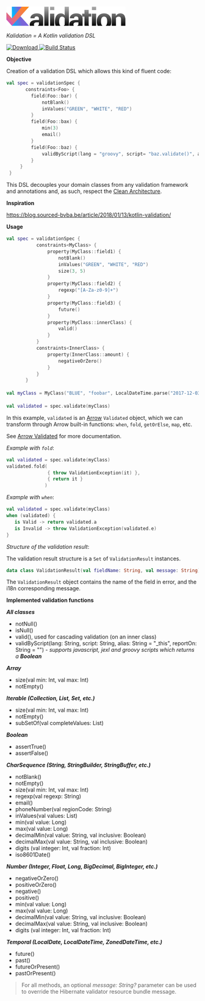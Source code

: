 ![Kalidation](Kalidation-logo.png?raw=true)

*Kalidation = A Kotlin validation DSL*

[![Download](https://api.bintray.com/packages/rcapraro/maven-releases/kalidation/images/download.svg) ](https://bintray.com/rcapraro/maven-releases/kalidation/_latestVersion)
[![Build Status](https://travis-ci.org/rcapraro/kalidation.svg?branch=master)](https://travis-ci.org/rcapraro/kalidation)

**Objective**

Creation of a validation DSL which allows this kind of fluent code:

```kotlin
val spec = validationSpec {
       constraints<Foo> {
         field(Foo::bar) {
             notBlank()
             inValues("GREEN", "WHITE", "RED")
         }
         field(Foo::bax) {
             min(3)
             email()
         }
         field(Foo::baz) {
             validByScript(lang = "groovy", script= "baz.validate()", alias="baz")
         }         
     }
 }
```
 
This DSL decouples your domain classes from any validation framework and annotations and, as such, respect the [Clean Architecture](https://8thlight.com/blog/uncle-bob/2012/08/13/the-clean-architecture.html).
  
**Inspiration**

https://blog.sourced-bvba.be/article/2018/01/13/kotlin-validation/

 **Usage**
 
 ```kotlin
val spec = validationSpec {
            constraints<MyClass> {
                property(MyClass::field1) {
                    notBlank()
                    inValues("GREEN", "WHITE", "RED")
                    size(3, 5)
                }
                property(MyClass::field2) {
                    regexp("[A-Za-z0-9]+")
                }
                property(MyClass::field3) {
                    future()
                }
                property(MyClass::innerClass) {
                    valid()
                }                     
            }
            constraints<InnerClass> {
                property(InnerClass::amount) {
                    negativeOrZero()
                }                  
            }            
        }
        
val myClass = MyClass("BLUE", "foobar", LocalDateTime.parse("2017-12-03T10:15:30"))

val validated = spec.validate(myClass)     
```

In this example, `validated` is an [Arrow](https://arrow-kt.io) `Validated` object, which we can transform through Arrow built-in functions: `when`, `fold`, `getOrElse`, `map`, etc.

See [Arrow Validated](https://arrow-kt.io/docs/datatypes/validated/#validated) for more documentation.
 
_Example with `fold`_:
 ```kotlin
val validated = spec.validate(myClass)    
validated.fold(
                { throw ValidationException(it) },
                { return it }
               )
```

_Example with `when`_:
 ```kotlin
val validated = spec.validate(myClass)    
when (validated) {
    is Valid -> return validated.a
    is Invalid -> throw ValidationException(validated.e)
}
```
 
_Structure of the validation result_:

The validation result structure is a `Set` of `ValidationResult` instances.
 ```kotlin
 data class ValidationResult(val fieldName: String, val message: String)
```
The `ValidationResult` object contains the name of the field in error, and the i18n corresponding message.
 
**Implemented validation functions**
 
***All classes***

 * notNull()
 * isNull()
 * valid(), used for cascading validation (on an inner class)
 * validByScript(lang: String, script: String, alias: String = "_this", reportOn: String = "") - *supports javascript, jexl and groovy scripts which returns a **Boolean***
 
***Array***
 
  * size(val min: Int, val max: Int)
  * notEmpty()
 
***Iterable (Collection, List, Set, etc.)***
  
  * size(val min: Int, val max: Int)
  * notEmpty()
  * subSetOf(val completeValues: List<String>)
  
***Boolean***
  
  * assertTrue()
  * assertFalse()
 
***CharSequence (String, StringBuilder, StringBuffer, etc.)***
  
  * notBlank()
  * notEmpty() 
  * size(val min: Int, val max: Int) 
  * regexp(val regexp: String)
  * email()
  * phoneNumber(val regionCode: String)
  * inValues(val values: List<String>)
  * min(val value: Long)
  * max(val value: Long)
  * decimalMin(val value: String, val inclusive: Boolean)
  * decimalMax(val value: String, val inclusive: Boolean)
  * digits (val integer: Int, val fraction: Int)
  * iso8601Date()
     
 
***Number (Integer, Float, Long, BigDecimal, BigInteger, etc.)***
  
  * negativeOrZero()
  * positiveOrZero() 
  * negative()
  * positive()   
  * min(val value: Long)
  * max(val value: Long)
  * decimalMin(val value: String, val inclusive: Boolean)
  * decimalMax(val value: String, val inclusive: Boolean)    
  * digits (val integer: Int, val fraction: Int)   
  
***Temporal (LocalDate, LocalDateTime, ZonedDateTime, etc.)***
      
  * future()
  * past() 
  * futureOrPresent()
  * pastOrPresent()
  
> For all methods, an optional *message: String?* parameter can be used to override the Hibernate validator resource bundle message.  